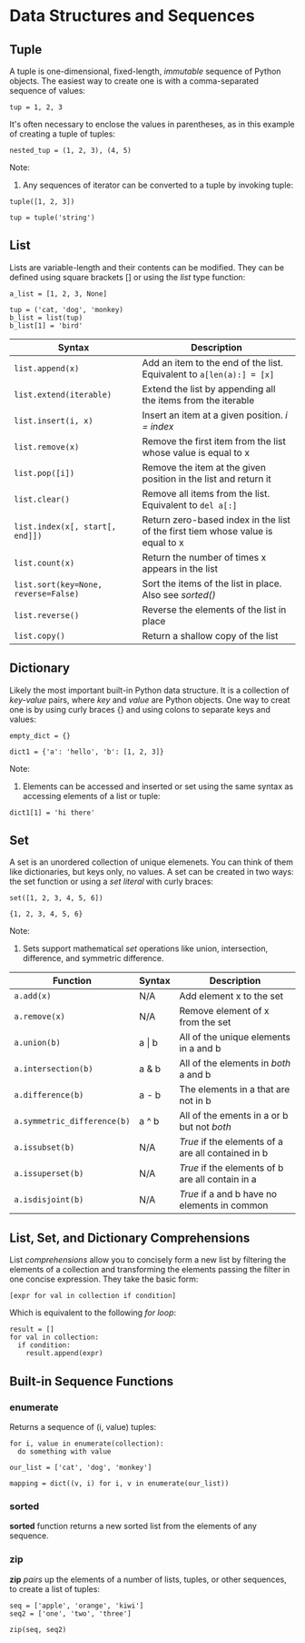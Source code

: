 # Data Structures and Sequences

## Tuple

A tuple is one-dimensional, fixed-length, *immutable* sequence of Python objects. The easiest way to create one is with a 
comma-separated sequence of values:

  `tup = 1, 2, 3`
  
It's often necessary to enclose the values in parentheses, as in this example of creating a tuple of tuples:

  `nested_tup = (1, 2, 3), (4, 5)`
  
Note:
1. Any sequences of iterator can be converted to a tuple by invoking tuple:

  ``` 
  tuple([1, 2, 3])
  
  tup = tuple('string')
  ```

## List

Lists are variable-length and their contents can be modified. They can be defined using square brackets [] or using the *list*
type function:

  ```
  a_list = [1, 2, 3, None]
  
  tup = ('cat, 'dog', 'monkey)
  b_list = list(tup)
  b_list[1] = 'bird'
  ```
  
| Syntax | Description |
| --- | --- |
| `list.append(x)` | Add an item to the end of the list. Equivalent to `a[len(a):] = [x]` |
| `list.extend(iterable)` | Extend the list by appending all the items from the iterable |
| `list.insert(i, x)` | Insert an item at a given position. *i = index* |
| `list.remove(x)` | Remove the first item from the list whose value is equal to x |
| `list.pop([i])` | Remove the item at the given position in the list and return it |
| `list.clear()` | Remove all items from the list. Equivalent to `del a[:]` |
| `list.index(x[, start[, end]])` | Return zero-based index in the list of the first tiem whose value is equal to x |
| `list.count(x)` | Return the number of times x appears in the list |
| `list.sort(key=None, reverse=False)` | Sort the items of the list in place. Also see *sorted()* |
| `list.reverse()` | Reverse the elements of the list in place |
| `list.copy()` | Return a shallow copy of the list |

## Dictionary

Likely the most important built-in Python data structure. It is a collection of *key-value* pairs, where *key* and *value* are Python
objects. One way to creat one is by using curly braces {} and using colons to separate keys and values:

  ```
  empty_dict = {}
  
  dict1 = {'a': 'hello', 'b': [1, 2, 3]}
  ```
Note:
1. Elements can be accessed and inserted or set using the same syntax as accessing elements of a list or tuple:
  ```
  dict1[1] = 'hi there'
  ```
## Set

A set is an unordered collection of unique elemenets. You can think of them like dictionaries, but keys only, no values. A set can be created in two ways: the set function or using a *set literal* with curly braces:

  ```
  set([1, 2, 3, 4, 5, 6])
  
  {1, 2, 3, 4, 5, 6}
  ```
Note:
1. Sets support mathematical *set* operations like union, intersection, difference, and symmetric difference.

| Function | Syntax | Description |
| --- | --- | --- |
| `a.add(x)` | N/A | Add element x to the set |
| `a.remove(x)` | N/A | Remove element of x from the set |
| `a.union(b)` | a \| b | All of the unique elements in a and b |
| `a.intersection(b)` | a & b | All of the elements in *both* a and b |
| `a.difference(b)` | a - b | The elements in a that are not in b |
| `a.symmetric_difference(b)` | a ^ b | All of the ements in a or b but not *both* |
| `a.issubset(b)` | N/A | *True* if the elements of a are all contained in b |
| `a.issuperset(b)` | N/A | *True* if the elements of b are all contain in a |
| `a.isdisjoint(b)` | N/A | *True* if a and b have no elements in common |

## List, Set, and Dictionary Comprehensions

List *comprehensions* allow you to concisely form a new list by filtering the elements of a collection and transforming the elements passing the filter in one concise expression. They take the basic form:
  ```
  [expr for val in collection if condition]
  ```
Which is equivalent to the following *for loop*:
  ```
  result = []
  for val in collection:
    if condition:
      result.append(expr)
  ```
## Built-in Sequence Functions

### enumerate

Returns a sequence of (i, value) tuples:
  ```
  for i, value in enumerate(collection):
    do something with value
  
  our_list = ['cat', 'dog', 'monkey']
  
  mapping = dict((v, i) for i, v in enumerate(our_list))
  ```
### sorted

**sorted** function returns a new sorted list from the elements of any sequence.

### zip

**zip** *pairs* up the elements of a number of lists, tuples, or other sequences, to create a list of tuples:

  ```
  seq = ['apple', 'orange', 'kiwi']
  seq2 = ['one', 'two', 'three']
  
  zip(seq, seq2)
  ```
